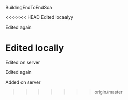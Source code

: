 BuildingEndToEndSoa

<<<<<<< HEAD
Edited locaalyy

Edited again


Edited locally
=======
Edited on server

Edited again

Added on server
>>>>>>> origin/master
